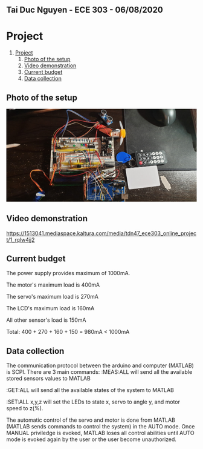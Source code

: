 ## Tai Duc Nguyen - ECE 303 - 06/08/2020

# Project

1. [Project](#project)
   1. [Photo of the setup](#photo-of-the-setup)
   2. [Video demonstration](#video-demonstration)
   3. [Current budget](#current-budget)
   4. [Data collection](#data-collection)

## Photo of the setup
![setup](20200609_001542.jpg)

## Video demonstration

https://1513041.mediaspace.kaltura.com/media/tdn47_ece303_online_project/1_rqlw4jj2

## Current budget

The power supply provides maximum of 1000mA.

The motor's maximum load is 400mA

The servo's maximum load is 270mA

The LCD's maximum load is 160mA

All other sensor's load is 150mA

Total: 400 + 270 + 160 + 150 = 980mA  < 1000mA

## Data collection

The communication protocol between the arduino and computer (MATLAB) is SCPI. There are 3 main commands:
:MEAS:ALL will send all the available stored sensors values to MATLAB

:GET:ALL will send all the available states of the system to MATLAB

:SET:ALL x,y,z will set the LEDs to state x, servo to angle y, and motor speed to z(%).

The automatic control of the servo and motor is done from MATLAB (MATLAB sends commands to control the system) in the AUTO mode. Once MANUAL priviledge is evoked, MATLAB loses all control abilities until AUTO mode is evoked again by the user or the user become unauthorized. 